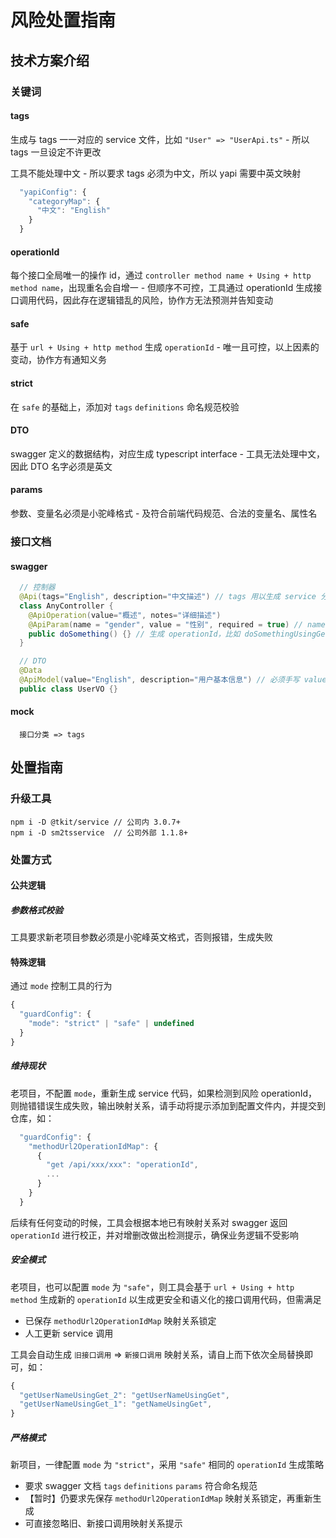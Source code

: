 # 风险处置指南

## 技术方案介绍

### 关键词

#### tags

生成与 tags 一一对应的 service 文件，比如 `"User" => "UserApi.ts"` - 所以 tags 一旦设定不许更改

工具不能处理中文 - 所以要求 tags 必须为中文，所以 yapi 需要中英文映射

```js
  "yapiConfig": {
    "categoryMap": {
      "中文": "English"
    }
  }
```

#### operationId

每个接口全局唯一的操作 id，通过 `controller method name + Using + http method name`，出现重名会自增一 - 但顺序不可控，工具通过 operationId 生成接口调用代码，因此存在逻辑错乱的风险，协作方无法预测并告知变动

#### safe

基于 `url + Using + http method` 生成 `operationId` - 唯一且可控，以上因素的变动，协作方有通知义务

#### strict

在 `safe` 的基础上，添加对 `tags` `definitions` 命名规范校验

#### DTO

swagger 定义的数据结构，对应生成 typescript interface - 工具无法处理中文，因此 DTO 名字必须是英文

#### params

参数、变量名必须是小驼峰格式 - 及符合前端代码规范、合法的变量名、属性名

### 接口文档

#### swagger

```java
  // 控制器
  @Api(tags="English", description="中文描述") // tags 用以生成 service 分组，默认值为 any-controller 类名
  class AnyController {
    @ApiOperation(value="概述", notes="详细描述")
    @ApiParam(name = "gender", value = "性别", required = true) // name 必须使用小驼峰
    public doSomething() {} // 生成 operationId，比如 doSomethingUsingGet_1, doSomethingUsingGet_2
  }

  // DTO
  @Data
  @ApiModel(value="English", description="用户基本信息") // 必须手写 value，使用[a-zA-Z0-9]
  public class UserVO {}
```

#### mock

```shell
  接口分类 => tags
```

## 处置指南

### 升级工具

```shell
npm i -D @tkit/service // 公司内 3.0.7+
npm i -D sm2tsservice  // 公司外部 1.1.8+
```

### 处置方式

#### 公共逻辑

##### 参数格式校验

工具要求新老项目参数必须是小驼峰英文格式，否则报错，生成失败

#### 特殊逻辑

通过 `mode` 控制工具的行为

```js
{
  "guardConfig": {
    "mode": "strict" | "safe" | undefined
  }
}
```

##### 维持现状

老项目，不配置 `mode`，重新生成 service 代码，如果检测到风险 operationId，则抛错错误生成失败，输出映射关系，请手动将提示添加到配置文件内，并提交到仓库，如：

```js
  "guardConfig": {
    "methodUrl2OperationIdMap": {
      {
        "get /api/xxx/xxx": "operationId",
        ...
      }
    }
  }
```

后续有任何变动的时候，工具会根据本地已有映射关系对 swagger 返回 `operationId` 进行校正，并对增删改做出检测提示，确保业务逻辑不受影响

##### 安全模式

老项目，也可以配置 `mode` 为 `"safe"`，则工具会基于 `url + Using + http method` 生成新的 `operationId` 以生成更安全和语义化的接口调用代码，但需满足

- 已保存 `methodUrl2OperationIdMap` 映射关系锁定
- 人工更新 service 调用

工具会自动生成 `旧接口调用` => `新接口调用` 映射关系，请自上而下依次全局替换即可，如：

```js
{
  "getUserNameUsingGet_2": "getUserNameUsingGet",
  "getUserNameUsingGet_1": "getNameUsingGet",
}
```

##### 严格模式

新项目，一律配置 `mode` 为 `"strict"`，采用 `"safe"` 相同的 `operationId` 生成策略

- 要求 swagger 文档 `tags` `definitions` `params` 符合命名规范
- 【暂时】仍要求先保存 `methodUrl2OperationIdMap` 映射关系锁定，再重新生成
- 可直接忽略旧、新接口调用映射关系提示

